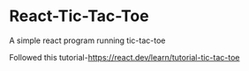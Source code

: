 # React-Tic-Tac-Toe

A simple react program running tic-tac-toe

Followed this tutorial-https://react.dev/learn/tutorial-tic-tac-toe

